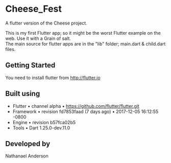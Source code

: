 # Cheese_Fest

A flutter version of the Cheese project.  

This is my first Flutter app; so it might be the worst Flutter example on the web.   Use it with a Grain of salt.    
The main source for flutter apps are in the "lib" folder; main.dart & child.dart files.

## Getting Started

You need to install flutter from http://flutter.io

## Built using
* Flutter • channel alpha • https://github.com/flutter/flutter.git
* Framework • revision fd7853faad (7 days ago) • 2017-12-05 16:12:55 -0800
* Engine • revision b57fca02b5
* Tools • Dart 1.25.0-dev.11.0


## Developed by
Nathanael Anderson